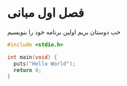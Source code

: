 # فصل اول مبانی

خب دوستان بریم اولین برنامه خود را بنویسیم
```C
#include <stdio.h>

int main(void) {
  puts("Hello World");
  return 0;
}
```
